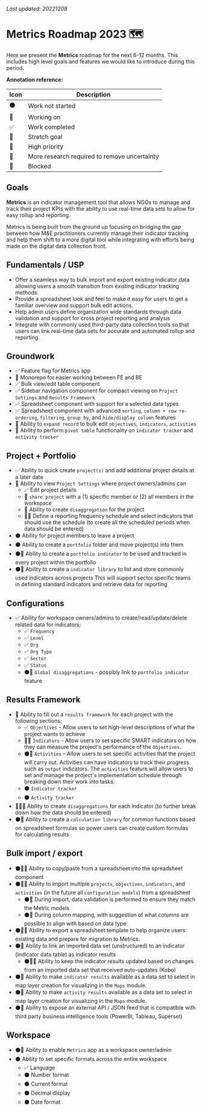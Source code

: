 _Last updated: 20221208_

# Metrics Roadmap 2023 🗺️

Here we present the **Metrics** roadmap for the next 6-12 months. This includes high level goals and features we would like to introduce during this period.

**Annotation reference:**

|Icon|Description|
|--|--|
|⚫️|Work not started|
|🏃|Working on|
|✅|Work completed|
|🚀|Stretch goal|
|🌲|High priority|
|🔵|More research required to remove uncertainty|
|🔴|Blocked|

## Goals

**Metrics** is an indicator management tool that allows NGOs to manage and track their project KPIs with the ability to use real-time data sets to allow for easy rollup and reporting.

Metrics is being built from the ground up focusing on bridging the gap between how M&E practitioners currently manage their indicator tracking and help them shift to a more digital tool while integrating with efforts being made on the digital data collection front.

## Fundamentals / USP

- Offer a seamless way to bulk import and export existing indicator data allowing users a smooth transition from existing indicator tracking methods.
- Provide a spreadsheet look and feel to make it easy for users to get a familiar overview and support bulk edit actions.
- Help admin users define organization wide standards through data validation and support for cross project reporting and analysis
- Integrate with commonly used third-party data collection tools so that users can link real-time data sets for accurate and automated rollup and reporting.

## Groundwork

- ✅ Feature flag for Metrics app
- 🏃 Monorepo for easier working between FE and BE
- ✅ Bulk view/edit table component
- ✅ Sidebar navigation component for compact viewing on `Project Settings` and `Results Framework`
- ✅ Spreadsheet component with support for a selected data types
- ✅ Spreadsheet component with advanced `sorting`, `column + row re-ordering`, `filtering`, `group by`, and `hide/display column` features
- 🏃 Ability to `expand record` to bulk edit `objectives`, `indicators`, `activities`
- 🔵 Ability to perform `pivot table` functionality on `indicator tracker` and `activity tracker`

## Project + Portfolio

- ✅ Ability to quick create `project(s)` and add additional project details at a later date
- 🏃 Ability to view `Project Settings` where project owners/admins can
  - ✅ Edit project details
  - 🏃 `share project` with a (1) specific member or (2) all members in the workspace
  - 🏃 Ability to create `disaggregation` for the project
  - 🏃🌲 Define a reporting frequency schedule and select indicators that should use the schedule (to create all the scheduled periods when data should be entered)
- ⚫️ Ability for project members to leave a project
- ⚫️ Ability to create a `portfolio` folder and move project(s) into them
- ⚫️🚀 Ability to create a `portfolio indicator` to be used and tracked in every project within the portfolio
- ⚫️🚀 Ability to create a `indicator library` to list and store commonly used indicators across projects This will support sector specific teams in defining standard indicators and retrieve data for reporting

## Configurations

- ✅ Ability for workspace owners/admins to create/read/update/delete related data for indicators:
  - ✅ `Frequency`
  - ✅ `Level`
  - ✅ `Org`
  - ✅ `Org Type`
  - ✅ `Sector`
  - ✅ `Status`
  - ⚫️🚀 `Global disaggregations` - possibly link to `portfolio indicator` feature

## Results Framework

- 🏃 Ability to fill out a `results framework` for each project with the following sections:
  - ✅ `Objectives` - Allow users to set high-level descriptions of what the project wants to achieve
  - 🏃🌲 `Indicators` - Allow users to set specific SMART indicators on how they can measure the project's performance of the `Objectives`.
  - ⚫️🚀 `Activities` - Allow users to set specific activities that the project will carry out. Activities can have indicators to track their progress such as `output` indicators. The `activities` feature will allow users to set and manage the project's implementation schedule through breaking down their work into tasks.
  - ⚫️ `Indicator tracker`
  - ⚫️ `Activity tracker`
- 🏃🌲🔵 Ability to create `disaggregations` for each indicator (to further break down how the data should be entered)
- ⚫️🚀 Ability to create a `calculation library` for common functions based on spreadsheet formulas so power users can create custom formulas for calculating results

## Bulk import / export

- ⚫️🌲🔵 Ability to copy/paste from a spreadsheet into the spreadsheet component
- ⚫️🚀🔵 Ability to import multiple `projects`, `objectives`, `indicators`, and `activities` (in the future all `configuration models`) from a spreadsheet
  - ⚫️🌲 During import, data validation is performed to ensure they match the Metric models
  - ⚫️🚀 During column mapping, with suggestion of what columns are possible to align with based on data type
- ⚫️🚀🔵 Ability to export a spreadsheet template to help organize users existing data and prepare for migration to Metrics.
- ⚫️🌲 Ability to link an imported data set (unstructured) to an indicator (indicator data table) as indicator results
  - ⚫️🌲🔵 Ability to keep the indicator results updated based on changes from an imported data set that received auto-updates (Kobo)
- ⚫️🌲 Ability to make `indicator results` available as a data set to select in map layer creation for visualizing in the `Maps` module.
- ⚫️🚀 Ability to make `activity results` available as a data set to select in map layer creation for visualizing in the `Maps` module.
- ⚫️🚀 Ability to expose an external API / JSON feed that is compatible with third party business intelligence tools (PowerBI, Tableau, Superset)

## Workspace

- ⚫️🌲 Ability to enable `Metrics` app as a workspace owner/admin
- ⚫️ Ability to set specific formats across the entire workspace
  - ✅ Language
  - ⚫️ Number format
  - ⚫️ Current format
  - ⚫️ Decimal display
  - ⚫️ Date format
